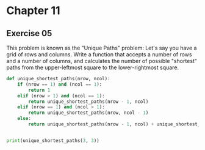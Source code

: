 # Chapter 11

## Exercise 05

This problem is known as the "Unique Paths" problem: Let's say you have a grid of rows and columns. Write a function that accepts a number of rows and a number of columns, and calculates the number of possible "shortest" paths from the upper-leftmost square to the lower-rightmost square.

```python
def unique_shortest_paths(nrow, ncol):
    if (nrow == 1) and (ncol == 1):
        return 1
    elif (nrow > 1) and (ncol == 1):
        return unique_shortest_paths(nrow - 1, ncol)
    elif (nrow == 1) and (ncol > 1):
        return unique_shortest_paths(nrow, ncol - 1)
    else:
        return unique_shortest_paths(nrow - 1, ncol) + unique_shortest_paths(nrow, ncol - 1)


print(unique_shortest_paths(3, 3))
```

